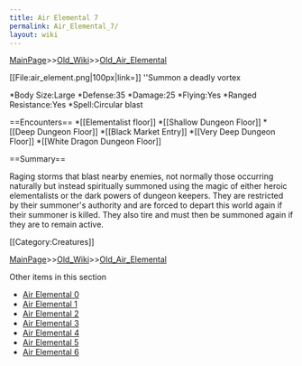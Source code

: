 ```yaml
---
title: Air Elemental 7
permalink: Air_Elemental_7/
layout: wiki
---
```


[MainPage](/keeperrl_wiki/ "wikilink")>>[Old_Wiki](/keeperrl_wiki/Old_Wiki "wikilink")>>[Old_Air_Elemental](/keeperrl_wiki/Old_Air_Elemental "wikilink")

[[File:air_element.png|100px|link=]]
''Summon a deadly vortex

*Body Size:Large
*Defense:35
*Damage:25
*Flying:Yes
*Ranged Resistance:Yes
*Spell:Circular blast

==Encounters==
*[[Elementalist floor]]
*[[Shallow Dungeon Floor]]
*[[Deep Dungeon Floor]]
*[[Black Market Entry]]
*[[Very Deep Dungeon Floor]]
*[[White Dragon Dungeon Floor]]

==Summary==

Raging storms that blast nearby enemies, not normally those occurring naturally but instead spiritually summoned using the magic of either heroic elementalists or the dark powers of dungeon keepers. They are restricted by their summoner's authority and are forced to depart this world again if their summoner is killed. They also tire and must then be summoned again if they are to remain active.

[[Category:Creatures]]

[MainPage](/keeperrl_wiki/ "wikilink")>>[Old_Wiki](/keeperrl_wiki/Old_Wiki "wikilink")>>[Old_Air_Elemental](/keeperrl_wiki/Old_Air_Elemental "wikilink")

Other items in this section
-    [Air Elemental 0](/keeperrl_wiki/Air_Elemental_0 "wikilink")
-    [Air Elemental 1](/keeperrl_wiki/Air_Elemental_1 "wikilink")
-    [Air Elemental 2](/keeperrl_wiki/Air_Elemental_2 "wikilink")
-    [Air Elemental 3](/keeperrl_wiki/Air_Elemental_3 "wikilink")
-    [Air Elemental 4](/keeperrl_wiki/Air_Elemental_4 "wikilink")
-    [Air Elemental 5](/keeperrl_wiki/Air_Elemental_5 "wikilink")
-    [Air Elemental 6](/keeperrl_wiki/Air_Elemental_6 "wikilink")
